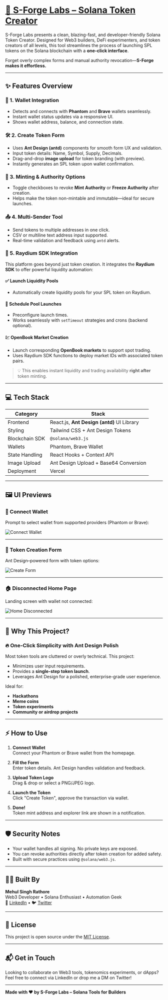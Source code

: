 # [🧪 S-Forge Labs – Solana Token Creator](https://sfg-token-creator.vercel.app/dashboard/token-manager)

S-Forge Labs presents a clean, blazing-fast, and developer-friendly Solana Token Creator. Designed for Web3 builders, DeFi experimenters, and token creators of all levels, this tool streamlines the process of launching SPL tokens on the Solana blockchain with a **one-click interface**.

Forget overly complex forms and manual authority revocation—**S-Forge makes it effortless.**

---

## ✨ Features Overview

### 🔗 1. Wallet Integration

- Detects and connects with **Phantom** and **Brave** wallets seamlessly.
- Instant wallet status updates via a responsive UI.
- Shows wallet address, balance, and connection state.

### 🛠️ 2. Create Token Form

- Uses **Ant Design (antd)** components for smooth form UX and validation.
- Input token details: Name, Symbol, Supply, Decimals.
- Drag-and-drop **image upload** for token branding (with preview).
- Instantly generates an SPL token upon wallet confirmation.

### 🧾 3. Minting & Authority Options

- Toggle checkboxes to revoke **Mint Authority** or **Freeze Authority** after creation.
- Helps make the token non-mintable and immutable—ideal for secure launches.

### 📤 4. Multi-Sender Tool

- Send tokens to multiple addresses in one click.
- CSV or multiline text address input supported.
- Real-time validation and feedback using `antd` alerts.

### 🌊 5. Raydium SDK Integration

This platform goes beyond just token creation. It integrates the **Raydium SDK** to offer powerful liquidity automation:

#### ✅ Launch Liquidity Pools

- Automatically create liquidity pools for your SPL token on Raydium.

#### 📆 Schedule Pool Launches

- Preconfigure launch times.
- Works seamlessly with `setTimeout` strategies and crons (backend optional).

#### 💹 OpenBook Market Creation

- Launch corresponding **OpenBook markets** to support spot trading.
- Uses Raydium SDK functions to deploy market IDs with associated token pairs.

> 💡 This enables instant liquidity and trading availability **right after** token minting.

---

## 💻 Tech Stack

| Category       | Stack                                      |
| -------------- | ------------------------------------------ |
| Frontend       | React.js, **Ant Design (antd)** UI Library |
| Styling        | Tailwind CSS + Ant Design Tokens           |
| Blockchain SDK | `@solana/web3.js`                          |
| Wallets        | Phantom, Brave Wallet                      |
| State Handling | React Hooks + Context API                  |
| Image Upload   | Ant Design Upload + Base64 Conversion      |
| Deployment     | Vercel                                     |

---

## 🖼️ UI Previews

### 🔐 Connect Wallet

Prompt to select wallet from supported providers (Phantom or Brave):

![Connect Wallet](./connect_wallet.png)

---

### 📄 Token Creation Form

Ant Design–powered form with token options:

![Create Form](./create_form.png)

---

### 🏠 Disconnected Home Page

Landing screen with wallet not connected:

![Home Disconnected](./home_disconnected.png)

---

## 🚀 Why This Project?

### 🔥 One-Click Simplicity with Ant Design Polish

Most token tools are cluttered or overly technical. This project:

- Minimizes user input requirements.
- Provides a **single-step token launch**.
- Leverages Ant Design for a polished, enterprise-grade user experience.

Ideal for:

- **Hackathons**
- **Meme coins**
- **Token experiments**
- **Community or airdrop projects**

---

## ⚡ How to Use

1. **Connect Wallet**  
   Connect your Phantom or Brave wallet from the homepage.

2. **Fill the Form**  
   Enter token details. Ant Design handles validation and feedback.

3. **Upload Token Logo**  
   Drag & drop or select a PNG/JPEG logo.

4. **Launch the Token**  
   Click "Create Token", approve the transaction via wallet.

5. **Done!**  
   Token mint address and explorer link are shown in a notification.

---

## 🛡️ Security Notes

- Your wallet handles all signing. No private keys are exposed.
- You can revoke authorities directly after token creation for added safety.
- Built with secure practices using `@solana/web3.js`.

---

## 🧑‍🚀 Built By

**Mehul Singh Rathore**  
Web3 Developer • Solana Enthusiast • Automation Geek  
🔗 [LinkedIn](https://linkedin.com) • 🐦 [Twitter](https://twitter.com)

---

## 📜 License

This project is open source under the [MIT License](LICENSE).

---

## 📬 Get in Touch

Looking to collaborate on Web3 tools, tokenomics experiments, or dApps?  
Feel free to connect via LinkedIn or drop me a DM on Twitter!

---

**Made with ❤️ by S-Forge Labs – Solana Tools for Builders**
